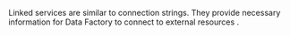 Linked services are similar to connection strings. They provide necessary information for Data Factory to connect to external resources .